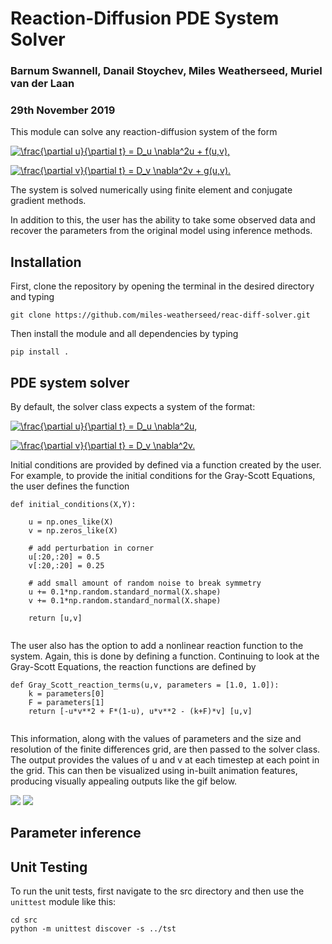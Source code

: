 # Reaction-Diffusion PDE System Solver
### Barnum Swannell, Danail Stoychev, Miles Weatherseed, Muriel van der Laan
### 29th November 2019

This module can solve any reaction-diffusion system of the form

<a href="https://www.codecogs.com/eqnedit.php?latex=\frac{\partial&space;u}{\partial&space;t}&space;=&space;D_u&space;\nabla^2u&space;&plus;&space;f(u,v)" target="_blank"><img src="https://latex.codecogs.com/svg.latex?\frac{\partial&space;u}{\partial&space;t}&space;=&space;D_u&space;\nabla^2u&space;&plus;&space;f(u,v)" title="\frac{\partial u}{\partial t} = D_u \nabla^2u + f(u,v)," /></a>

<a href="https://www.codecogs.com/eqnedit.php?latex=\frac{\partial&space;v}{\partial&space;t}&space;=&space;D_v&space;\nabla^2u&space;&plus;&space;g(u,v)" target="_blank"><img src="https://latex.codecogs.com/svg.latex?\frac{\partial&space;v}{\partial&space;t}&space;=&space;D_v&space;\nabla^2u&space;&plus;&space;g(u,v)" title="\frac{\partial v}{\partial t} = D_v \nabla^2v + g(u,v)." /></a>

The system is solved numerically using finite element and conjugate gradient methods. 

In addition to this, the user has the ability to take some observed data and recover the parameters from the original model using inference methods.

## Installation

First, clone the repository by opening the terminal in the desired directory and typing

```
git clone https://github.com/miles-weatherseed/reac-diff-solver.git
```

Then install the module and all dependencies by typing


```
pip install .
```

## PDE system solver

By default, the solver class expects a system of the format:


<a href="https://www.codecogs.com/eqnedit.php?latex=\frac{\partial&space;u}{\partial&space;t}&space;=&space;D_u&space;\nabla^2u&space;&plus;&space;f(u,v)" target="_blank"><img src="https://latex.codecogs.com/svg.latex?\frac{\partial&space;u}{\partial&space;t}&space;=&space;D_u&space;\nabla^2u&space;&plus;&space;f(u,v)" title="\frac{\partial u}{\partial t} = D_u \nabla^2u," /></a>

<a href="https://www.codecogs.com/eqnedit.php?latex=\frac{\partial&space;v}{\partial&space;t}&space;=&space;D_v&space;\nabla^2u&space;&plus;&space;g(u,v)" target="_blank"><img src="https://latex.codecogs.com/svg.latex?\frac{\partial&space;v}{\partial&space;t}&space;=&space;D_v&space;\nabla^2u&space;&plus;&space;g(u,v)" title="\frac{\partial v}{\partial t} = D_v \nabla^2v." /></a>

Initial conditions are provided by defined via a function created by the user. For example, to provide the initial conditions for the Gray-Scott Equations, the user defines the function

```
def initial_conditions(X,Y):

    u = np.ones_like(X)
    v = np.zeros_like(X)

    # add perturbation in corner
    u[:20,:20] = 0.5
    v[:20,:20] = 0.25

    # add small amount of random noise to break symmetry
    u += 0.1*np.random.standard_normal(X.shape)
    v += 0.1*np.random.standard_normal(X.shape)

    return [u,v]
    
```

The user also has the option to add a nonlinear reaction function to the system. Again, this is done by defining a function. Continuing to look at the Gray-Scott Equations, the reaction functions are defined by

```
def Gray_Scott_reaction_terms(u,v, parameters = [1.0, 1.0]):
    k = parameters[0]
    F = parameters[1]
    return [-u*v**2 + F*(1-u), u*v**2 - (k+F)*v] [u,v]
    
```
This information, along with the values of parameters and the size and resolution of the finite differences grid, are then passed to the solver class. The output provides the values of u and v at each timestep at each point in the grid. This can then be visualized using in-built animation features, producing visually appealing outputs like the gif below.

![](examples/GrayScottEquations_Spots.gif) ![](examples/GrayScottEquations_Stripes1.gif)

## Parameter inference

## Unit Testing
To run the unit tests, first navigate to the src directory and then use the `unittest` module like this:

```
cd src
python -m unittest discover -s ../tst
```
